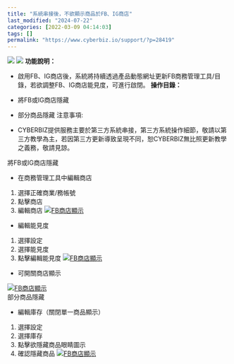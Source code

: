 ```yaml
---
title: "系統串接後，不欲顯示商品於FB、IG商店"
last_modified: "2024-07-22"
categories: [2022-03-09 04:14:03]
tags: []
permalink: "https://www.cyberbiz.io/support/?p=28419"
---
```


![](https://www.cyberbiz.io/support/wp-content/uploads/適用站別.png)
[![](https://www.cyberbiz.io/support/wp-content/uploads/台灣站.png)](https://www.cyberbiz.io/support/?page_id=2490)
**功能說明：**  

* 啟用FB、IG商店後，系統將持續透過產品動態網址更新FB商務管理工具/目錄，若欲調整FB、IG商店能見度，可進行啟閉。
**操作目錄：**

* 將FB或IG商店隱藏
* 部分商品隱藏
注意事項:  

* CYBERBIZ提供服務主要於第三方系統串接，第三方系統操作細節，敬請以第三方教學為主，若因第三方更新導致呈現不同，恕CYBERBIZ無比照更新教學之義務，敬請見諒。

將FB或IG商店隱藏

* 在商務管理工具中編輯商店


1. 選擇正確商業/務帳號
2. 點擊商店
3. 編輯商店
[![FB商店顯示](https://www.cyberbiz.io/support/wp-content/uploads/FB商店顯示1.png)](https://www.cyberbiz.io/support/wp-content/uploads/FB商店顯示1.png)  

* 編輯能見度


1. 選擇設定
2. 選擇能見度
3. 點擊編輯能見度
[![FB商店顯示](https://www.cyberbiz.io/support/wp-content/uploads/FB商店顯示2.png)](https://www.cyberbiz.io/support/wp-content/uploads/FB商店顯示2.png)  

* 可開關商店顯示

[![FB商店顯示](https://www.cyberbiz.io/support/wp-content/uploads/FB商店顯示3.png)](https://www.cyberbiz.io/support/wp-content/uploads/FB商店顯示3.png)  
部分商品隱藏

* 編輯庫存（關閉單一商品顯示）


1. 選擇設定
2. 選擇庫存
3. 點擊欲隱藏商品眼睛圖示
4. 確認隱藏商品
[![FB商店顯示](https://www.cyberbiz.io/support/wp-content/uploads/不欲顯示商品於FB、IG商店3.png)](https://www.cyberbiz.io/support/wp-content/uploads/不欲顯示商品於FB、IG商店3.png)  


